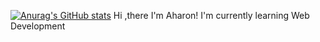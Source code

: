 [![Anurag's GitHub stats](https://github-readme-stats.vercel.app/api?username=aharon7)](https://github.com/anuraghazra/github-readme-stats)
Hi ,there I'm Aharon!
I'm currently learning Web Development
